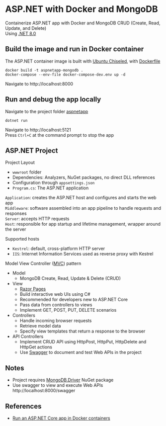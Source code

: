 # ASP.NET with Docker and MongoDB

Containerize ASP.NET app with Docker and MongoDB CRUD (Create, Read, Update, and Delete)<br/>
Using [.NET 8.0](https://dotnet.microsoft.com/en-us/download/dotnet/8.0)

## Build the image and run in Docker container

The ASP.NET container image is built with [Ubuntu Chiseled](https://devblogs.microsoft.com/dotnet/dotnet-6-is-now-in-ubuntu-2204/#net-in-chiseled-ubuntu-containers), with [Dockerfile](Dockerfile.chiseled-composite)

```console
docker build -t aspnetapp-mongodb .
docker-compose --env-file docker-compose-dev.env up -d
```

Navigate to http://localhost:8000

## Run and debug the app locally

Navigate to the project folder [aspnetapp](aspnetapp)

```console
dotnet run
```
Navigate to http://localhost:5121<br/>
Press `Ctrl+C` at the command prompt to stop the app

## ASP.NET Project

Project Layout
- `wwwroot` folder
- Dependencies: Analyzers, NuGet packages, no direct DLL references
- Configuration through `appsettings.json`
- `Program.cs`: The ASP.NET application

`Application`: creates the ASP.NET host and configures and starts the web app<br/>
`Middleware`: software assembled into an app pipeline to handle requests and responses<br/>
`Server`: accepts HTTP requests<br/>
`Host`: responsible for app startup and lifetime management, wrapper around the server<br/>

Supported hosts
- `Kestrel`: default, cross-platform HTTP server
- `IIS`: Internet Information Services used as reverse proxy with Kestrel

Model View Controller ([MVC](https://learn.microsoft.com/en-us/aspnet/core/tutorials/first-mvc-app/start-mvc?view=aspnetcore-6.0)) pattern
- Model
  - MongoDB Create, Read, Update & Delete (CRUD)
- View
  - [Razor Pages](https://learn.microsoft.com/en-us/aspnet/core/tutorials/razor-pages/razor-pages-start?view=aspnetcore-6.0&tabs=visual-studio)
  - Build interactive web UIs using C#
  - Recommended for developers new to ASP.NET Core
  - Pass data from controllers to views
  -  Implement GET, POST, PUT, DELETE scenarios
- Controllers
  - Handle incoming browser requests
  - Retrieve model data
  - Specify view templates that return a response to the browser
- API Controllers
  - Implement CRUD API using HttpPost, HttpPut, HttpDelete and HttpGet actions
  - Use [Swagger](https://learn.microsoft.com/en-us/aspnet/core/tutorials/web-api-help-pages-using-swagger?view=aspnetcore-6.0) to document and test Web APIs in the project

## Notes

- Project requires [MongoDB.Driver](https://www.nuget.org/packages/MongoDB.Driver) NuGet package
- Use swagger to view and execute Web APIs http://localhost:8000/swagger

## References

- [Run an ASP.NET Core app in Docker containers](https://learn.microsoft.com/en-us/aspnet/core/host-and-deploy/docker/building-net-docker-images?view=aspnetcore-8.0)
